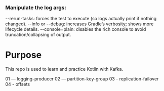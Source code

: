 ### Manipulate the log args:

--rerun-tasks: forces the test to execute (so logs actually print if nothing changed).
--info or --debug: increases Gradle’s verbosity; shows more lifecycle details.
--console=plain: disables the rich console to avoid truncation/collapsing of output.

# Purpose
This repo is used to learn and practice Kotlin with Kafka. 

01 — logging-producer
02 — partition-key-group
03 - replication-failover
04 - offsets
